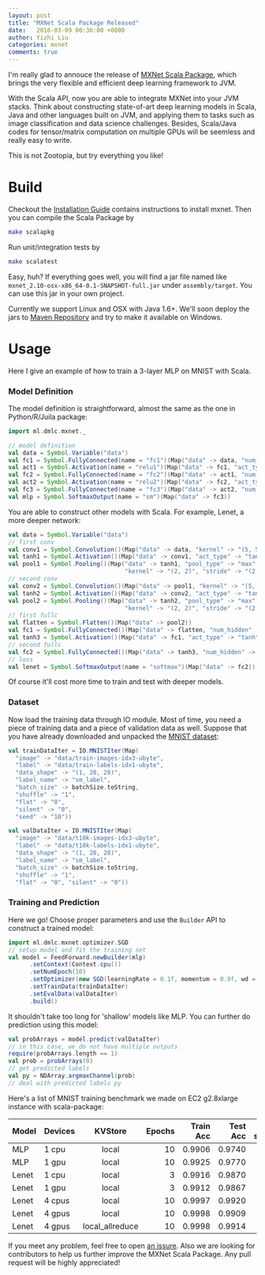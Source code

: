 ```yaml
---
layout: post
title: "MXNet Scala Package Released"
date:   2016-03-09 00:36:00 +0800
author: Yizhi Liu
categories: mxnet
comments: true
---
```


I'm really glad to annouce the release of [MXNet Scala Package](https://github.com/dmlc/mxnet/tree/master/scala-package), which brings the very flexible and efficient deep learning framework to JVM.

With the Scala API, now you are able to integrate MXNet into your JVM stacks. Think about constructing state-of-art deep learning models in Scala, Java and other languages built on JVM, and applying them to tasks such as image classification and data science challenges. Besides, Scala/Java codes for tensor/matrix computation on multiple GPUs will be seemless and really easy to write.

This is not Zootopia, but try everything you like!

# Build

Checkout the [Installation Guide](http://mxnet.readthedocs.org/en/latest/build.html) contains instructions to install mxnet.
Then you can compile the Scala Package by

```bash
make scalapkg
```

Run unit/integration tests by

```bash
make scalatest
```

Easy, huh? If everything goes well, you will find a jar file named like `mxnet_2.10-osx-x86_64-0.1-SNAPSHOT-full.jar` under `assembly/target`. You can use this jar in your own project.

Currently we support Linux and OSX with Java 1.6+. We'll soon deploy the jars to [Maven Repository](http://mvnrepository.com/) and try to make it available on Windows.

# Usage

Here I give an example of how to train a 3-layer MLP on MNIST with Scala.

### Model Definition

The model definition is straightforward, almost the same as the one in Python/R/Juila package:

```scala
import ml.dmlc.mxnet._

// model definition
val data = Symbol.Variable("data")
val fc1 = Symbol.FullyConnected(name = "fc1")(Map("data" -> data, "num_hidden" -> 128))
val act1 = Symbol.Activation(name = "relu1")(Map("data" -> fc1, "act_type" -> "relu"))
val fc2 = Symbol.FullyConnected(name = "fc2")(Map("data" -> act1, "num_hidden" -> 64))
val act2 = Symbol.Activation(name = "relu2")(Map("data" -> fc2, "act_type" -> "relu"))
val fc3 = Symbol.FullyConnected(name = "fc3")(Map("data" -> act2, "num_hidden" -> 10))
val mlp = Symbol.SoftmaxOutput(name = "sm")(Map("data" -> fc3))
```

You are able to construct other models with Scala. For example, Lenet, a more deeper network:

```scala
val data = Symbol.Variable("data")
// first conv
val conv1 = Symbol.Convolution()(Map("data" -> data, "kernel" -> "(5, 5)", "num_filter" -> 20))
val tanh1 = Symbol.Activation()(Map("data" -> conv1, "act_type" -> "tanh"))
val pool1 = Symbol.Pooling()(Map("data" -> tanh1, "pool_type" -> "max",
                                 "kernel" -> "(2, 2)", "stride" -> "(2, 2)"))
// second conv
val conv2 = Symbol.Convolution()(Map("data" -> pool1, "kernel" -> "(5, 5)", "num_filter" -> 50))
val tanh2 = Symbol.Activation()(Map("data" -> conv2, "act_type" -> "tanh"))
val pool2 = Symbol.Pooling()(Map("data" -> tanh2, "pool_type" -> "max",
                                 "kernel" -> "(2, 2)", "stride" -> "(2, 2)"))
// first fullc
val flatten = Symbol.Flatten()(Map("data" -> pool2))
val fc1 = Symbol.FullyConnected()(Map("data" -> flatten, "num_hidden" -> 500))
val tanh3 = Symbol.Activation()(Map("data" -> fc1, "act_type" -> "tanh"))
// second fullc
val fc2 = Symbol.FullyConnected()(Map("data" -> tanh3, "num_hidden" -> 10))
// loss
val lenet = Symbol.SoftmaxOutput(name = "softmax")(Map("data" -> fc2))
```

Of course it'll cost more time to train and test with deeper models.

### Dataset

Now load the training data through IO module. Most of time, you need a piece of training data and a piece of validation data as well. Suppose that you have already downloaded and unpacked the [MNIST dataset](http://webdocs.cs.ualberta.ca/~bx3/data/mnist.zip):

```scala
val trainDataIter = IO.MNISTIter(Map(
  "image" -> "data/train-images-idx3-ubyte",
  "label" -> "data/train-labels-idx1-ubyte",
  "data_shape" -> "(1, 28, 28)",
  "label_name" -> "sm_label",
  "batch_size" -> batchSize.toString,
  "shuffle" -> "1",
  "flat" -> "0",
  "silent" -> "0",
  "seed" -> "10"))

val valDataIter = IO.MNISTIter(Map(
  "image" -> "data/t10k-images-idx3-ubyte",
  "label" -> "data/t10k-labels-idx1-ubyte",
  "data_shape" -> "(1, 28, 28)",
  "label_name" -> "sm_label",
  "batch_size" -> batchSize.toString,
  "shuffle" -> "1",
  "flat" -> "0", "silent" -> "0"))
```

### Training and Prediction

Here we go! Choose proper parameters and use the `Builder` API to construct a trained model:

```scala
import ml.dmlc.mxnet.optimizer.SGD
// setup model and fit the training set
val model = FeedForward.newBuilder(mlp)
      .setContext(Context.cpu())
      .setNumEpoch(10)
      .setOptimizer(new SGD(learningRate = 0.1f, momentum = 0.9f, wd = 0.0001f))
      .setTrainData(trainDataIter)
      .setEvalData(valDataIter)
      .build()
```

It shouldn't take too long for 'shallow' models like MLP. You can further do prediction using this model:

```scala
val probArrays = model.predict(valDataIter)
// in this case, we do not have multiple outputs
require(probArrays.length == 1)
val prob = probArrays(0)
// get predicted labels
val py = NDArray.argmaxChannel(prob)
// deal with predicted labels py
```

Here's a list of MNIST training benchmark we made on EC2 g2.8xlarge instance with scala-package:

|Model|Devices|KVStore|Epochs|Train Acc|Test Acc|Avg samples/sec|
|---|:---|:---:|---:|---:|---:|---:|
|MLP|1 cpu|local|10|0.9906|0.9740|7419.98|
|MLP|1 gpu|local|10|0.9925|0.9770|18572.50|
|Lenet|1 cpu|local|3|0.9916|0.9870|717.38|
|Lenet|1 gpu|local|3|0.9912|0.9867|1457.29|
|Lenet|4 cpus|local|10|0.9997|0.9920|1338.40|
|Lenet|4 gpus|local|10|0.9998|0.9909|7882.14|
|Lenet|4 gpus|local_allreduce|10|0.9998|0.9914|13696.00|

If you meet any problem, feel free to open [an issure](https://github.com/dmlc/mxnet/issues). Also we are looking for contributors to help us further improve the MXNet Scala Package. Any pull request will be highly appreciated!
